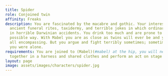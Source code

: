```yaml
---
title: Spider
role: Conjoined twin
affinity: Freaks
description: You are fascinated by the macabre and gothic. Your interests include
  ancient funeral rites, taxidermy, and terrible jokes in which ordinary folk die
  in horrible Darwinian accidents. You drink too much and are prone to excess in every
  possible way. With Mabel you are as close as twins will ever be and your love is
  all encompassing. But you argue and fight terribly sometimes; sometimes you wish
  you were alone.
requirements: You are joined to (Mabel)(#mabel) at the hip, you will need to play
  together in a harness and shared clothes and perform an act on stage together.
layout: page
image: assets/images/characters/spider.jpg
---
```

